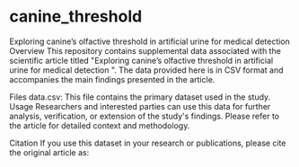 # canine_threshold
Exploring canine’s olfactive threshold in artificial urine for medical detection 
Overview
This repository contains supplemental data associated with the scientific article titled "Exploring canine’s olfactive threshold in artificial urine for medical detection ". The data provided here is in CSV format and accompanies the main findings presented in the article.

Files
data.csv: This file contains the primary dataset used in the study.
Usage
Researchers and interested parties can use this data for further analysis, verification, or extension of the study's findings. Please refer to the article for detailed context and methodology.

Citation
If you use this dataset in your research or publications, please cite the original article as:

